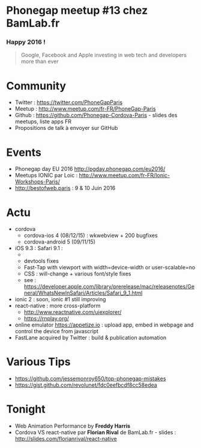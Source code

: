# Phonegap meetup #13 chez BamLab.fr

### Happy 2016 !

> Google, Facebook and Apple investing in web tech and developers more than ever

# Community

 - Twitter : https://twitter.com/PhoneGapParis
 - Meetup : http://www.meetup.com/fr-FR/PhoneGap-Paris
 - Github : https://github.com/Phonegap-Cordova-Paris - slides des meetups, liste apps FR
 - Propositions de talk à envoyer sur GitHub

# Events

 - Phonegap day EU 2016 http://pgday.phonegap.com/eu2016/
 - Meetups IONIC par Loic : http://www.meetup.com/fr-FR/Ionic-Workshops-Paris/
 - http://bestofweb.paris : 9 & 10 Juin 2016

# Actu

 - cordova
    - cordova-ios 4 (08/12/15) : wkwebview + 200 bugfixes
    - cordova-android 5 (09/11/15)
 - iOS 9.3 : Safari 9.1 :
    - <picture>
    - devtools fixes
    - Fast-Tap with viewport with width=device-width or user-scalable=no
    - CSS : will-change + various font/style fixes
    - see : https://developer.apple.com/library/prerelease/mac/releasenotes/General/WhatsNewInSafari/Articles/Safari_9_1.html
 - ionic 2 : soon, ionic #1 still improving
 - react-native : more cross-platform
    - http://www.reactnative.com/uiexplorer/
    - https://rnplay.org/
 - online emulator https://appetize.io : upload app, embed in webpage and control the device from javascript
 - FastLane acquired by Twitter : build & publication automation

# Various Tips

 - https://github.com/jessemonroy650/top-phonegap-mistakes
 - https://gist.github.com/revolunet/fdc0eefbcdf8cc58edea

# Tonight

 - Web Animation Performance by **Freddy Harris**
 - Cordova VS react-native par **Florian Rival** de BamLab.fr - slides : http://slides.com/florianrival/react-native